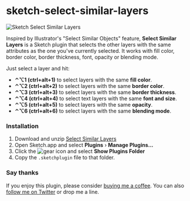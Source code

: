# sketch-select-similar-layers

![Sketch Select Similar Layers](http://wessley.me/images/SelectSimilarLayersPlugin.png)

Inspired by Illustrator's "Select Similar Objects" feature, **Select Similar Layers** is a Sketch plugin that selects the other layers with the same attributes as the one you've currently selected. It works with fill color, border color, border thickness, font, opacity or blending mode.

Just select a layer and hit:
- **⌃⌥1 (ctrl+alt+1)** to select layers with the same **fill color**.
- **⌃⌥2 (ctrl+alt+2)** to select layers with the same **border color**.
- **⌃⌥3 (ctrl+alt+3)** to select layers with the same **border thickness**.
- **⌃⌥4 (ctrl+alt+4)** to select text layers with the same **font and size**.
- **⌃⌥5 (ctrl+alt+5)** to select layers with the same **opacity**.
- **⌃⌥6 (ctrl+alt+6)** to select layers with the same **blending mode**.

### Installation
1. Download and unzip [Select Similar Layers](https://github.com/wonderbit/sketch-select-similar-layers/archive/master.zip)
2. Open Sketch.app and select **Plugins** › **Manage Plugins...**
3. Click the ![gear](http://wellsosaur.us/ekFT/icon.png) icon and select **Show Plugins Folder**
4. Copy the `.sketchplugin` file to that folder.
 
### Say thanks
If you enjoy this plugin, please consider [buying me a coffee](https://www.paypal.me/wessley/5). You can also [follow  me on Twitter](http://twitter.com/wessley) or drop me a line.
